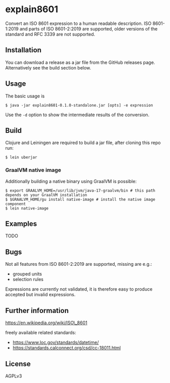 # explain8601
Convert an ISO 8601 expression to a human readable description. ISO 8601-1:2019 and parts of ISO 8601-2:2019 are supported, older versions of the standard and RFC 3339 are not supported.

## Installation
You can download a release as a jar file from the GitHub releases page. Alternatively see the build section below.

## Usage
The basic usage is

    $ java -jar explain8601-0.1.0-standalone.jar [opts] -e expression

Use the ``-d`` option to show the intermediate results of the conversion.

## Build
Clojure and Leiningen are required to build a jar file, after cloning this repo run:
    
    $ lein uberjar

### GraalVM native image
Additionally building a native binary using GraalVM is possible:
    
    $ export GRAALVM_HOME=/usr/lib/jvm/java-17-graalvm/bin # this path depends on your GraalVM installation
    $ $GRAALVM_HOME/gu install native-image # install the native image component
    $ lein native-image

## Examples
TODO

## Bugs
Not all features from ISO 8601-2:2019 are supported, missing are e.g.:
- grouped units
- selection rules

Expressions are currently not validated, it is therefore easy to produce accepted but invalid expressions.

## Further information
https://en.wikipedia.org/wiki/ISO\_8601

freely available related standards:
- https://www.loc.gov/standards/datetime/
- https://standards.calconnect.org/csd/cc-18011.html

## License
AGPLv3
